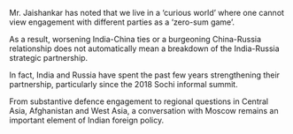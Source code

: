 Mr. Jaishankar has noted that we live in a ‘curious world’ where one cannot view engagement with different parties as a ‘zero-sum game’.

As a result, worsening India-China ties or a burgeoning China-Russia relationship does not automatically mean a breakdown of the India-Russia strategic partnership.

In fact, India and Russia have spent the past few years strengthening their partnership, particularly since the 2018 Sochi informal summit.

From substantive defence engagement to regional questions in Central Asia, Afghanistan and West Asia, a conversation with Moscow remains an important element of Indian foreign policy.